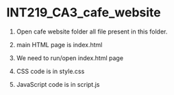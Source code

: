 # INT219_CA3_cafe_website

1. Open cafe website folder all file present in this folder.

2. main HTML page is index.html

3. We need to run/open index.html page

4. CSS code is in style.css

5. JavaScript code is in script.js
